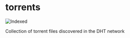 torrents 
========
![Indexed](https://img.shields.io/badge/indexed-7892-blue)

Collection of torrent files discovered in the DHT network
